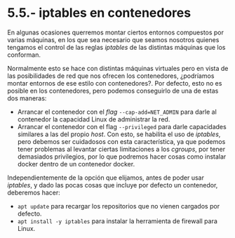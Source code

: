 # 5.5.- iptables en contenedores

En algunas ocasiones querremos montar ciertos entornos compuestos por varias máquinas, en los que sea necesario que seamos nosotros quienes tengamos el control de las reglas *iptables* de las distintas máquinas que los conforman.

Normalmente esto se hace con distintas máquinas virtuales pero en vista de las posibilidades de red que nos ofrecen los contenedores, ¿podríamos montar entornos de ese estilo con contenedores?. Por defecto, esto no es posible en los contenedores, pero podemos conseguirlo de una de estas dos maneras:

- Arrancar el contenedor con el *flag* `--cap-add=NET_ADMIN` para darle al contenedor la capacidad Linux de administrar la red.
- Arrancar el contenedor con el flag `--privileged` para darle capacidades similares  a las del propio *host*. Con esto, se habilita el uso de *iptables*, pero debemos ser cuidadosos con esta característica, ya que podemos tener problemas al levantar ciertas limitaciones a los *cgroups*, por tener demasiados privilegios, por lo que podremos hacer cosas como instalar docker dentro de un contenedor docker.

Independientemente de la opción que elijamos, antes de poder usar *iptables*, y dado las pocas cosas que incluye por defecto un contenedor, deberemos hacer:

- `apt update` para recargar los repositorios que no vienen cargados por defecto.
- `apt install -y iptables` para instalar la herramienta de firewall para Linux.

